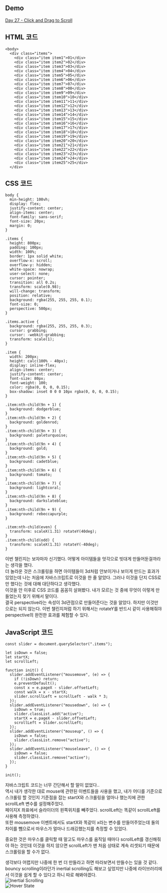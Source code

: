 ## Demo

<a href="https://shigatsuel.github.io/javascript30-challenge/Day-27(Click+Drag-to-Scroll)/index.html" target="_blank">Day 27 - Click and Drag to Scroll</a>

## HTML 코드

```
<body>
  <div class="items">
    <div class="item item1">01</div>
    <div class="item item2">02</div>
    <div class="item item3">03</div>
    <div class="item item4">04</div>
    <div class="item item5">05</div>
    <div class="item item6">06</div>
    <div class="item item7">07</div>
    <div class="item item8">08</div>
    <div class="item item9">09</div>
    <div class="item item10">10</div>
    <div class="item item11">11</div>
    <div class="item item12">12</div>
    <div class="item item13">13</div>
    <div class="item item14">14</div>
    <div class="item item15">15</div>
    <div class="item item16">16</div>
    <div class="item item17">17</div>
    <div class="item item18">18</div>
    <div class="item item19">19</div>
    <div class="item item20">20</div>
    <div class="item item21">21</div>
    <div class="item item22">22</div>
    <div class="item item23">23</div>
    <div class="item item24">24</div>
    <div class="item item25">25</div>
  </div>
```

## CSS 코드

```
body {
  min-height: 100vh;
  display: flex;
  justify-content: center;
  align-items: center;
  font-family: sans-serif;
  font-size: 20px;
  margin: 0;
}

.items {
  height: 800px;
  padding: 100px;
  width: 100%;
  border: 1px solid white;
  overflow-x: scroll;
  overflow-y: hidden;
  white-space: nowrap;
  user-select: none;
  cursor: pointer;
  transition: all 0.2s;
  transform: scale(0.98);
  will-change: transform;
  position: relative;
  background: rgba(255, 255, 255, 0.1);
  font-size: 0;
  perspective: 500px;
}

.items.active {
  background: rgba(255, 255, 255, 0.3);
  cursor: grabbing;
  cursor: -webkit-grabbing;
  transform: scale(1);
}

.item {
  width: 200px;
  height: calc(100% - 40px);
  display: inline-flex;
  align-items: center;
  justify-content: center;
  font-size: 80px;
  font-weight: 100;
  color: rgba(0, 0, 0, 0.15);
  box-shadow: inset 0 0 0 10px rgba(0, 0, 0, 0.15);
}

.item:nth-child(9n + 1) {
  background: dodgerblue;
}
.item:nth-child(9n + 2) {
  background: goldenrod;
}
.item:nth-child(9n + 3) {
  background: paleturquoise;
}
.item:nth-child(9n + 4) {
  background: gold;
}
.item:nth-child(9n + 5) {
  background: cadetblue;
}
.item:nth-child(9n + 6) {
  background: tomato;
}
.item:nth-child(9n + 7) {
  background: lightcoral;
}
.item:nth-child(9n + 8) {
  background: darkslateblue;
}
.item:nth-child(9n + 9) {
  background: rebeccapurple;
}

.item:nth-child(even) {
  transform: scaleX(1.31) rotateY(40deg);
}
.item:nth-child(odd) {
  transform: scaleX(1.31) rotateY(-40deg);
}
```

이번 챌린지는 보자마자 신기했다. 어떻게 아이템들을 엇각으로 빗대게 만들어둔걸까라는 생각을 했다.<br>
더 놀라운 것은 스크롤링을 하면 아이템들이 3d처럼 안보이거나 보이게 만드는 효과가 있었는데 나는 처음에 자바스크립트로 이것을 한 줄 알았다. 그러나 이것을 단지 CSS로만 했다는 것에 대해 대단하다고 생각했다.<br>
이것을 안 이후로 CSS 코드를 꼼꼼히 살펴봤다. 내가 모르는 것 중에 무엇이 이렇게 만들었는지 찾기 위해서 말이다.<br>
결국 perspective라는 속성이 3d관점으로 만들어준다는 것을 알았다. 하지만 이것만으로는 되지 않는다. 이번 챌린지처럼 하기 위해서는 rotateY를 반드시 같이 사용해줘야 perspective의 완전한 효과를 체험할 수 있다.<br>

## JavaScript 코드

```
const slider = document.querySelector(".items");

let isDown = false;
let startX;
let scrollLeft;

function init() {
  slider.addEventListener("mousemove", (e) => {
    if (!isDown) return;
    e.preventDefault();
    const x = e.pageX - slider.offsetLeft;
    const walk = x - startX;
    slider.scrollLeft = scrollLeft - walk * 3;
  });
  slider.addEventListener("mousedown", (e) => {
    isDown = true;
    slider.classList.add("active");
    startX = e.pageX - slider.offsetLeft;
    scrollLeft = slider.scrollLeft;
  });
  slider.addEventListener("mouseup", () => {
    isDown = false;
    slider.classList.remove("active");
  });
  slider.addEventListener("mouseleave", () => {
    isDown = false;
    slider.classList.remove("active");
  });
}

init();
```

자바스크립트 코드는 너무 간단해서 할 말이 없었다..<br>
역시 내가 생각한 대로 mouse에 관련된 이벤트들을 사용을 했고, 내가 어디를 기준으로 스크롤링 할 것인지 기준점을 잡는 startX와 스크롤링을 얼마나 했는지에 관한 scrollLeft 변수를 설정해주었다.<br>
페이지X 좌표에서 슬라이더의 왼쪽위치를 빼주었다. scrollLeft는 똑같이 scrollLeft를 사용해 측정하였다.<br>
또한 mousemove 이벤트에서도 startX와 똑같이 x라는 변수를 만들어주었는데 둘의 차이를 뺌으로서 마우스가 얼마나 드래깅했는지를 측정할 수 있었다.<br>

중요한 것은 마우스를 클릭할 때 말고도 마우스를 움직일 때마다 scrollLeft를 갱신해줘야 하는 것인데 이것을 하지 않으면 scrollLeft가 맨 처음 상태로 계속 리셋되기 때문에 스크롤링을 할 수가 없다.<br>

생각보다 어렵지만 나중에 한 번 더 만들라고 하면 따라보면서 만들수는 있을 것 같다.<br>
bouncy scrolling이라던가 inertial scrolling도 해보고 싶었지만 나중에 라이브러리에서 이것을 쉽게 할 수 있다고 하니 따로 해봐야겠다.<br>
![Inertial Scrolling](https://www.youtube.com/watch?v=l3cizzbo_wc)<br>
![Hover State](https://www.hoverstat.es/)<br>
